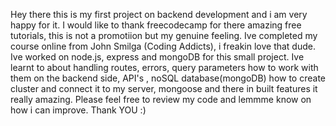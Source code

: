 Hey there this is my first project on backend development and i am very happy for it.
I would like to thank freecodecamp for there amazing free tutorials, this is not a promotiion but my genuine feeling. Ive completed my course online from John Smilga (Coding Addicts), i freakin love that dude.
Ive worked on node.js, express and mongoDB for this small project. Ive learnt to about handling routes, errors, query parameters how to work with them on the backend side, API's , noSQL database(mongoDB) how to create cluster and connect it to my server, mongoose and there in built features it really amazing.
Please feel free to review my code and lemmme know on how i can improve.
Thank YOU :)
